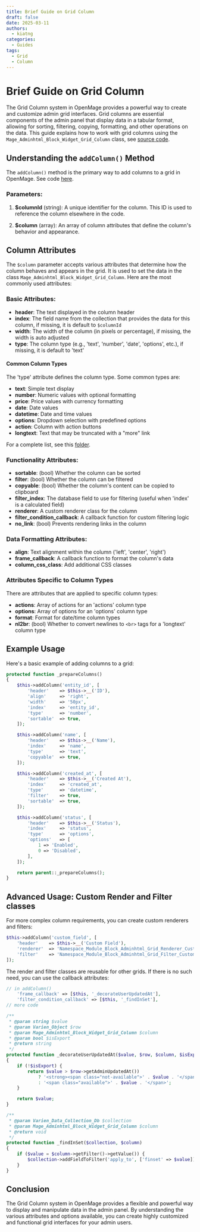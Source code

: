 ```yaml
---
title: Brief Guide on Grid Column
draft: false
date: 2025-03-11
authors:
  - kiatng
categories:
  - Guides
tags:
  - Grid
  - Column
---
```


# Brief Guide on Grid Column

The Grid Column system in OpenMage provides a powerful way to create and customize admin grid interfaces. Grid columns are essential components of the admin panel that display data in a tabular format, allowing for sorting, filtering, copying, formatting, and other operations on the data. This guide explains how to work with grid columns using the `Mage_Adminhtml_Block_Widget_Grid_Column` class, see [source code](https://github.com/OpenMage/magento-lts/blob/main/app/code/core/Mage/Adminhtml/Block/Widget/Grid/Column.php).

<!-- more -->

## Understanding the `addColumn()` Method

The `addColumn()` method is the primary way to add columns to a grid in OpenMage. See code [here](https://github.com/OpenMage/magento-lts/blob/71f38e9f9e1ec98bdea12d00a8e29622df594455/app/code/core/Mage/Adminhtml/Block/Widget/Grid.php#L328-L328).

### Parameters:

1. **$columnId** (string): A unique identifier for the column. This ID is used to reference the column elsewhere in the code.

2. **$column** (array): An array of column attributes that define the column's behavior and appearance.

## Column Attributes

The `$column` parameter accepts various attributes that determine how the column behaves and appears in the grid. It is used to set the data in the class `Mage_Adminhtml_Block_Widget_Grid_Column`. Here are the most commonly used attributes:

### Basic Attributes:

- **header**: The text displayed in the column header
- **index**: The field name from the collection that provides the data for this column, if missing, it is default to `$columnId`
- **width**: The width of the column (in pixels or percentage), if missing, the width is auto adjusted
- **type**: The column type (e.g., 'text', 'number', 'date', 'options', etc.), if missing, it is default to 'text'

#### Common Column Types

The 'type' attribute defines the column type. Some common types are:

- **text**: Simple text display
- **number**: Numeric values with optional formatting
- **price**: Price values with currency formatting
- **date**: Date values
- **datetime**: Date and time values
- **options**: Dropdown selection with predefined options
- **action**: Column with action buttons
- **longtext**: Text that may be truncated with a "more" link

For a complete list, see this [folder](https://github.com/OpenMage/magento-lts/tree/main/app/code/core/Mage/Adminhtml/Block/Widget/Grid/Column/Renderer).

### Functionality Attributes:

- **sortable**: (bool) Whether the column can be sorted
- **filter**: (bool) Whether the column can be filtered
- **copyable**: (bool) Whether the column's content can be copied to clipboard
- **filter_index**: The database field to use for filtering (useful when 'index' is a calculated field)
- **renderer**: A custom renderer class for the column
- **filter_condition_callback**: A callback function for custom filtering logic
- **no_link**: (bool) Prevents rendering links in the column

### Data Formatting Attributes:

- **align**: Text alignment within the column ('left', 'center', 'right')
- **frame_callback**: A callback function to format the column's data
- **column_css_class**: Add additional CSS classes

### Attributes Specific to Column Types
There are attributes that are applied to specific column types:

- **actions**: Array of actions for an 'actions' column type
- **options**: Array of options for an 'options' column type
- **format**: Format for date/time column types
- **nl2br**: (bool) Whether to convert newlines to `<br>` tags for a 'longtext' column type

## Example Usage

Here's a basic example of adding columns to a grid:

```php
protected function _prepareColumns()
{
    $this->addColumn('entity_id', [
        'header'    => $this->__('ID'),
        'align'     => 'right',
        'width'     => '50px',
        'index'     => 'entity_id',
        'type'      => 'number',
        'sortable'  => true,
    ]);

    $this->addColumn('name', [
        'header'    => $this->__('Name'),
        'index'     => 'name',
        'type'      => 'text',
        'copyable'  => true,
    ]);

    $this->addColumn('created_at', [
        'header'    => $this->__('Created At'),
        'index'     => 'created_at',
        'type'      => 'datetime',
        'filter'    => true,
        'sortable'  => true,
    ]);

    $this->addColumn('status', [
        'header'    => $this->__('Status'),
        'index'     => 'status',
        'type'      => 'options',
        'options'   => [
            1 => 'Enabled',
            0 => 'Disabled',
        ],
    ]);

    return parent::_prepareColumns();
}
```

## Advanced Usage: Custom Render and Filter classes

For more complex column requirements, you can create custom renderers and filters:

```php
$this->addColumn('custom_field', [
    'header'    => $this->__('Custom Field'),
    'renderer'  => 'Namespace_Module_Block_Adminhtml_Grid_Renderer_Custom',
    'filter'    => 'Namespace_Module_Block_Adminhtml_Grid_Filter_Custom',
]);

```

The render and filter classes are reusable for other grids. If there is no such need, you can use the callback attributes:

```php
// in addColumn()
    'frame_callback' => [$this, '_decorateUserUpdatedAt'],
    'filter_condition_callback' => [$this, '_findInSet'],
// more code

/**
 * @param string $value
 * @param Varien_Object $row
 * @param Mage_Adminhtml_Block_Widget_Grid_Column $column
 * @param bool $isExport
 * @return string
 */
protected function _decorateUserUpdatedAt($value, $row, $column, $isExport)
{
    if (!$isExport) {
        return $value > $row->getAdminUpdatedAt())
            ? '<strong><span class="not-available">' . $value . '</span></strong>'
            : '<span class="available">' . $value . '</span>';
    }

    return $value;
}

/**
 * @param Varien_Data_Collection_Db $collection
 * @param Mage_Adminhtml_Block_Widget_Grid_Column $column
 * @return void
 */
protected function _findInSet($collection, $column)
{
    if ($value = $column->getFilter()->getValue()) {
        $collection->addFieldToFilter('apply_to', ['finset' => $value]);
    }
}
```

## Conclusion

The Grid Column system in OpenMage provides a flexible and powerful way to display and manipulate data in the admin panel. By understanding the various attributes and options available, you can create highly customized and functional grid interfaces for your admin users.

